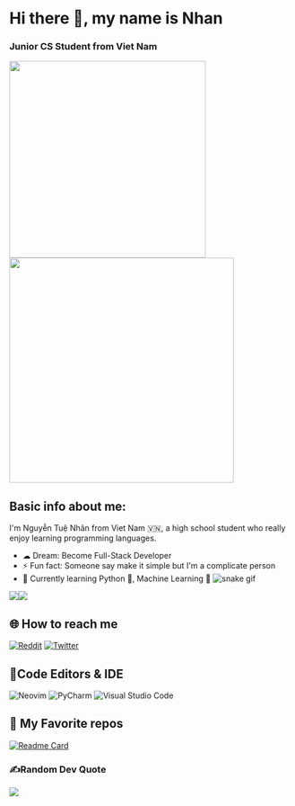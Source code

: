 # Hi there 👋, my name is Nhan

### Junior CS Student from Viet Nam
<img src="https://github.com/iamverysimp1e/iamverysimp1e/blob/main/-%20Find%20%26%20Share%20on%20GIPHY.gif" width="350" />  <img src="https://github.com/iamverysimp1e/iamverysimp1e/blob/main/giph2y.gif" width='400' allign='right' />

## Basic info about me:

I'm Nguyễn Tuệ Nhân from Viet Nam 🇻🇳, a high school student who really enjoy learning programming languages.

- ☁  Dream: Become Full-Stack Developer
- ⚡ Fun fact: Someone say make it simple but I'm a complicate person
- 🌱 Currently learning Python 🐍, Machine Learning 🤖 
![snake gif](https://github.com/iamverysimp1e/iamverysimp1e/blob/output/github-contribution-grid-snake.svg)

<div style="display: flex; flex-direction: row;">
 <img class="img" src="https://github-readme-stats.vercel.app/api?username=iamverysimp1e&show_icons=true&theme=gotham" />
 <img class="img" src="https://github-readme-stats.vercel.app/api/top-langs/?username=iamverysimp1e&theme=gotham&layout=compact" />
</div>

## 🌐 How to reach me 
[![Reddit](https://img.shields.io/badge/Reddit-%23FF4500.svg?logo=Reddit&logoColor=white)](https://reddit.com/user/Mr_S1mpleman) [![Twitter](https://img.shields.io/badge/Twitter-%231DA1F2.svg?logo=Twitter&logoColor=white)](https://twitter.com/S1mpleIam) 

## 📝Code Editors & IDE
![Neovim](https://img.shields.io/badge/NeoVim-%2357A143.svg?&style=for-the-badge&logo=neovim&logoColor=white)
![PyCharm](https://img.shields.io/badge/pycharm-143?style=for-the-badge&logo=pycharm&logoColor=black&color=black&labelColor=green)
![Visual Studio Code](https://img.shields.io/badge/Visual%20Studio%20Code-0078d7.svg?style=for-the-badge&logo=visual-studio-code&logoColor=white)

## 👾 My Favorite repos
[![Readme Card](https://github-readme-stats.vercel.app/api/pin/?username=iamverysimp1e&repo=Public-Dot-Files)](https://github.com/iamverysimp1e/Public-Dot-Files)

### ✍️Random Dev Quote
![](https://quotes-github-readme.vercel.app/api?type=horizontal&theme=merko)


